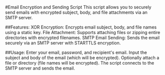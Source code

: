 #Email Encryption and Sending Script
This script allows you to securely send emails with encrypted subject, body, and file attachments via an SMTP server.

##Features:
XOR Encryption: Encrypts email subject, body, and file names using a static key.
File Attachment: Supports attaching files or zipping entire directories with encrypted filenames.
SMTP Email Sending: Sends the email securely via an SMTP server with STARTTLS encryption.

##Usage:
Enter your email, password, and recipient's email.
Input the subject and body of the email (which will be encrypted).
Optionally attach a file or directory (file names will be encrypted).
The script connects to the SMTP server and sends the email.
